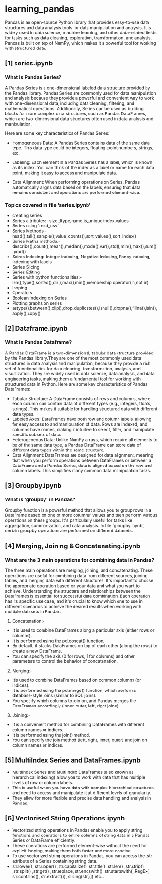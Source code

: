# learning_pandas
Pandas is an open-source Python library that provides easy-to-use data structures and data analysis tools for data manipulation and analysis. 
It is widely used in data science, machine learning, and other data-related fields for tasks such as data cleaning, exploration, transformation, and analysis. 
Pandas is built on top of NumPy, which makes it a powerful tool for working with structured data.

## [1] series.ipynb
### What is Pandas Series?
A Pandas Series is a one-dimensional labeled data structure provided by the Pandas library. Pandas Series are commonly used for data manipulation and analysis because they provide a powerful and convenient way to work with one-dimensional data, including data cleaning, filtering, and mathematical operations. Additionally, Series can be used as building blocks for more complex data structures, such as Pandas DataFrames, which are two-dimensional data structures often used in data analysis and manipulation.

Here are some key characteristics of Pandas Series:

- Homogeneous Data: A Pandas Series contains data of the same data type. This data type could be integers, floating-point numbers, strings, etc.

- Labeling: Each element in a Pandas Series has a label, which is known as its index. You can think of the index as a label or name for each data point, making it easy to access and manipulate data.

- Data Alignment: When performing operations on Series, Pandas automatically aligns data based on the labels, ensuring that data remains consistent and operations are performed element-wise.

### Topics covered in  file 'series.ipynb'
- creating series
- Series attributes:- size,dtype,name,is_unique,index,values
- Series using 'read_csv'
- Series Methods:- head(),tail(),sample(),value_counts(),sort_values(),sort_index()
- Series Maths methods:- describe(),count(),mean(),median(),mode(),var(),std(),min(),max(),sum(),prod()
- Seires Indexing:-Integer indexing, Negative Indexing, Fancy Indexing, Indexing with labels
- Series Slicing
- Series Editing
- Series with python functionalities:- len(),type(),sorted(),dir(),max(),min(),membership operator(in,not in)
- looping
- Operators
- Boolean Indexing on Series
- Plotting graphs on series
- astype(),between(),clip(),drop_duplicates(),isnull(),dropna(),fillna(),isin(),apply(),copy()

## [2] Dataframe.ipynb
### What is Pandas Dataframe?
A Pandas DataFrame is a two-dimensional, tabular data structure provided by the Pandas library.They are one of the most commonly used data structures in data analysis and manipulation, because they 
provide a rich set of functionalities for data cleaning, transformation, analysis, and visualization. They are widely used in data science, data analysis, and data engineering tasks, making them a fundamental tool for working with structured data in Python.
Here are some key characteristics of Pandas DataFrames:

- Tabular Structure: A DataFrame consists of rows and columns, where each column can contain data of different types (e.g., integers, floats, strings). This makes it suitable for handling structured data with different data types.
- Labeled Axes: DataFrames have both row and column labels, allowing for easy access to and manipulation of data. Rows are indexed, and columns have names, making it intuitive to select, filter, and manipulate specific subsets of data.
- Heterogeneous Data: Unlike NumPy arrays, which require all elements to be of the same data type, a Pandas DataFrame can store data of different data types within the same structure.
- Data Alignment: DataFrames are designed for data alignment, meaning that when you perform operations between DataFrames or between a DataFrame and a Pandas Series, data is aligned based on the row and column labels. This simplifies many common data manipulation tasks.
  
## [3] Groupby.ipynb
### What is 'groupby' in Pandas?
Groupby function is a powerful method that allows you to group rows in a DataFrame based on one or more columns' values and then perform various operations on these groups.
It's particularly useful for tasks like aggregation, summarization, and data analysis.
In file 'groupby.ipynb', certain groupby operations are performed on different datasets.

## [4] Merging, Joining & Concatenating.ipynb
### What are the 3 main operations for combining data in Pandas?
The three main operations are merging, joining, and concatenating. These operations are useful for combining data from different sources, joining tables, and merging data with different structures.
It's important to choose the appropriate operation based on your data and what you want to achieve. Understanding the structure and relationships between the DataFrames is essential for successful data combination. Each operation has its specific use case, and it's crucial to know which one to use in different scenarios to achieve the desired results when working with multiple datasets in Pandas.

1. Concatenation:-
- It is used to combine DataFrames along a particular axis (either rows or columns).
- It is performed using the pd.concat() function.
- By default, it stacks DataFrames on top of each other (along the rows) to create a new DataFrame.
- You can specify the axis (0 for rows, 1 for columns) and other parameters to control the behavior of concatenation.
2. Merging:-
- Itis used to combine DataFrames based on common columns (or indices).
- It is performed using the pd.merge() function, which performs database-style joins (similar to SQL joins).
- You specify which columns to join on, and Pandas merges the DataFrames accordingly (inner, outer, left, right joins).
3. Joining:-
- It is a convenient method for combining DataFrames with different column names or indices.
- It is performed using the join() method.
- You can specify the join method (left, right, inner, outer) and join on column names or indices.

## [5] MultiIndex Series and DataFrames.ipynb
- MultiIndex Series and MultiIndex DataFrames (also known as hierarchical indexing) allow you to work with data that has multiple levels of row or column labels. 
- This is useful when you have data with complex hierarchical structures and need to access and manipulate it at different levels of granularity.
- They allow for more flexible and precise data handling and analysis in Pandas.

## [6] Vectorised String Operations.ipynb
- Vectorized string operations in Pandas enable you to apply string functions and operations to entire columns of string data in a Pandas Series or DataFrame efficiently. 
- These operations are performed element-wise without the need for explicit looping, making them both faster and more concise. 
- To use vectorized string operations in Pandas, you can access the .str attribute of a Series containing string data.
- str.lower(), str.upper() ,str.capitalize() ,str.title() ,str.len() ,str.strip() ,str.split() ,str.get() ,str.replace, str.endswith(), str.startswith(),RegEx( str.contains(), str.extract()), slicing(str[:]) etc...
